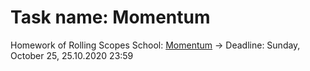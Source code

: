 # Task name: Momentum

Homework of Rolling Scopes School: [Momentum](https://bertfrontend-momentum.netlify.app/) -> Deadline: Sunday, October 25, 25.10.2020 23:59

